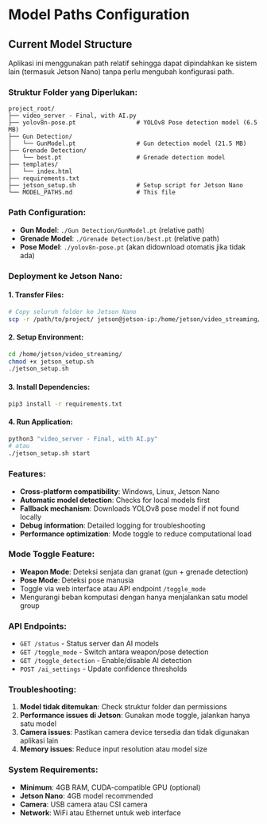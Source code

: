 # Model Paths Configuration

## Current Model Structure

Aplikasi ini menggunakan path relatif sehingga dapat dipindahkan ke sistem lain (termasuk Jetson Nano) tanpa perlu mengubah konfigurasi path.

### Struktur Folder yang Diperlukan:
```
project_root/
├── video_server - Final, with AI.py
├── yolov8n-pose.pt                 # YOLOv8 Pose detection model (6.5 MB)
├── Gun Detection/
│   └── GunModel.pt                 # Gun detection model (21.5 MB)
├── Grenade Detection/
│   └── best.pt                     # Grenade detection model
├── templates/
│   └── index.html
├── requirements.txt
├── jetson_setup.sh                 # Setup script for Jetson Nano
└── MODEL_PATHS.md                  # This file
```

### Path Configuration:
- **Gun Model**: `./Gun Detection/GunModel.pt` (relative path)
- **Grenade Model**: `./Grenade Detection/best.pt` (relative path)
- **Pose Model**: `./yolov8n-pose.pt` (akan didownload otomatis jika tidak ada)

### Deployment ke Jetson Nano:

#### 1. Transfer Files:
```bash
# Copy seluruh folder ke Jetson Nano
scp -r /path/to/project/ jetson@jetson-ip:/home/jetson/video_streaming/
```

#### 2. Setup Environment:
```bash
cd /home/jetson/video_streaming/
chmod +x jetson_setup.sh
./jetson_setup.sh
```

#### 3. Install Dependencies:
```bash
pip3 install -r requirements.txt
```

#### 4. Run Application:
```bash
python3 "video_server - Final, with AI.py"
# atau
./jetson_setup.sh start
```

### Features:
- **Cross-platform compatibility**: Windows, Linux, Jetson Nano
- **Automatic model detection**: Checks for local models first
- **Fallback mechanism**: Downloads YOLOv8 pose model if not found locally
- **Debug information**: Detailed logging for troubleshooting
- **Performance optimization**: Mode toggle to reduce computational load

### Mode Toggle Feature:
- **Weapon Mode**: Deteksi senjata dan granat (gun + grenade detection)
- **Pose Mode**: Deteksi pose manusia
- Toggle via web interface atau API endpoint `/toggle_mode`
- Mengurangi beban komputasi dengan hanya menjalankan satu model group

### API Endpoints:
- `GET /status` - Status server dan AI models
- `GET /toggle_mode` - Switch antara weapon/pose detection
- `GET /toggle_detection` - Enable/disable AI detection
- `POST /ai_settings` - Update confidence thresholds

### Troubleshooting:
1. **Model tidak ditemukan**: Check struktur folder dan permissions
2. **Performance issues di Jetson**: Gunakan mode toggle, jalankan hanya satu model
3. **Camera issues**: Pastikan camera device tersedia dan tidak digunakan aplikasi lain
4. **Memory issues**: Reduce input resolution atau model size

### System Requirements:
- **Minimum**: 4GB RAM, CUDA-compatible GPU (optional)
- **Jetson Nano**: 4GB model recommended
- **Camera**: USB camera atau CSI camera
- **Network**: WiFi atau Ethernet untuk web interface
